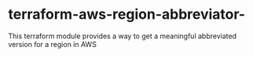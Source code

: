 # terraform-aws-region-abbreviator-
This terraform module provides a way to get a meaningful abbreviated version for a region in AWS
